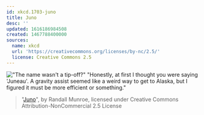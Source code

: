 ```yaml
---
id: xkcd.1703-juno
title: Juno
desc: ''
updated: 1616186984508
created: 1467788400000
sources:
  name: xkcd
  url: 'https://creativecommons.org/licenses/by-nc/2.5/'
  license: Creative Commons 2.5
---
```

!["The name wasn't a tip-off?" "Honestly, at first I thought you were saying 'Juneau'. A gravity assist seemed like a weird way to get to Alaska, but I figured it must be more efficient or something."](https://imgs.xkcd.com/comics/juno.png)
> "[Juno](https://xkcd.com/1703/)", by Randall Munroe, licensed under Creative Commons Attribution-NonCommercial 2.5 License
